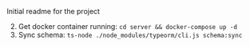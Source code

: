Initial readme for the project

2. Get docker container running: `cd server && docker-compose up -d`
3. Sync schema: `ts-node ./node_modules/typeorm/cli.js schema:sync`
